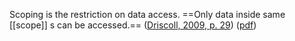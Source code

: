Scoping is the restriction on data access. ==Only data inside same [[scope]] s can be accessed.== ([Driscoll, 2009, p. 29](zotero://select/library/items/DVHEC49B)) ([pdf](zotero://open-pdf/library/items/E33BQLVG?page=43&annotation=4TGNBKWN))